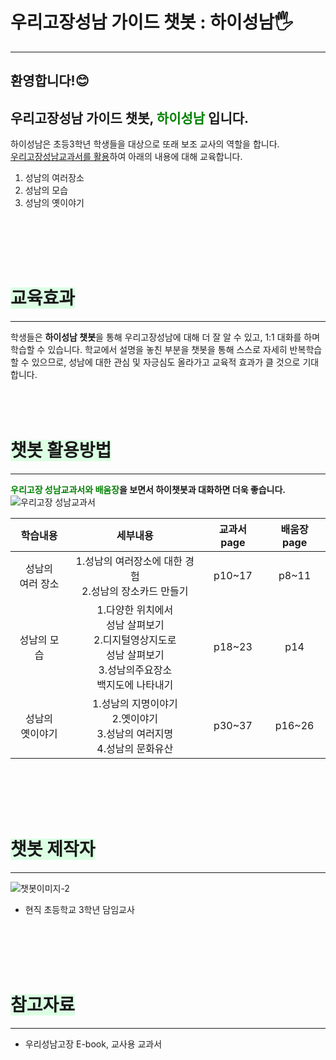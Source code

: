 <style>
  df-messenger {
   --df-messenger-bot-message: #6E6E6E;
   --df-messenger-button-titlebar-color: #D8D8D8;
   --df-messenger-button-titlebar-font-color: #FFFFFF;
   --df-messenger-chat-background-color: #FBF8EF;
   --df-messenger-font-color: #FFFFFF;
   --df-messenger-send-icon: #0B6121;
   --df-messenger-user-message: #FF8000;
  }
</style>

# 우리고장성남 가이드 챗봇 : 하이성남🖐
****

## 환영합니다!😊 <br>
## 우리고장성남 가이드 챗봇, <span style="color:#008000"> 하이성남</span> 입니다.

 하이성남은 초등3학년 학생들을 대상으로 또래 보조 교사의 역할을 합니다.<br>
<u>우리고장성남교과서를 활용</u>하여 아래의 내용에 대해 교육합니다.<br>
 1. 성남의 여러장소
 2. 성남의 모습
 3. 성남의 옛이야기
<br>
<br>
<br>
<br>

# <span style='background-color:#dcffe4'>교육효과</span>
****
학생들은 **하이성남 챗봇**을 통해 우리고장성남에 대해
더 잘 알 수 있고, 1:1 대화를 하며 학습할 수 있습니다.
학교에서 설명을 놓친 부분을 챗봇을 통해 스스로 자세히
반복학습 할 수 있으므로, 성남에 대한 관심 및 자긍심도
올라가고 교육적 효과가 클 것으로 기대합니다.
<br>
<br>
<br>
<br>

# <span style='background-color:#dcffe4'>챗봇 활용방법</span>
****
**<span style="color:#008000">우리고장 성남교과서와 배움장</span>을 보면서 하이챗봇과 대화하면 더욱 좋습니다.**
![우리고장 성남교과서](https://user-images.githubusercontent.com/103113777/168702289-57e10467-8375-498b-8496-2d122cd67c7e.JPG)

| 학습내용 | 세부내용 | 교과서page | 배움장page |
|:---:|:---:|:---:|:---:|
| 성남의<br>여러 장소 | 1.성남의 여러장소에 대한 경험<br>2.성남의 장소카드 만들기  | p10~17 | p8~11 |
| 성남의 모습 | 1.다양한 위치에서<br>성남 살펴보기<br>2.디지털영상지도로<br>성남 살펴보기<br>3.성남의주요장소<br>백지도에 나타내기 | p18~23 | p14 |
| 성남의<br>옛이야기 | 1.성남의 지명이야기<br>2.옛이야기 <br>3.성남의 여러지명 <br>4.성남의 문화유산 | p30~37 | p16~26 |

<br>
<br>
<br>
<br>

# <span style='background-color:#dcffe4'>챗봇 제작자</span>
****
 ![챗봇이미지-2](https://user-images.githubusercontent.com/103113777/168704392-f5c6bce5-a365-4489-b99b-ffb7a793f5a6.jpg)<br>
 * 현직 초등학교 3학년 담임교사
<br>
<br>
<br>
<br>

# <span style='background-color:#dcffe4'>참고자료</span>
****
* 우리성남고장 E-book, 교사용 교과서
<br>



